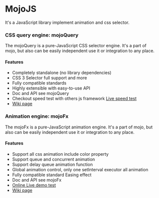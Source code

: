 MojoJS
======

It's a JavaScript library implement animation and css selector.

### CSS query engine: mojoQuery

The mojoQuery is a pure-JavaScript CSS selector engine. It's a part of mojo, but also can be easily independent use it or integration to any place.

#### Features

* Completely standalone (no library dependencies)
* CSS 3 Selector full support and more
* Fully compatible standards
* Highly extensible with easy-to-use API
* Doc and API see mojoQuery
* Checkout speed test with others js framework [Live speed test](http://scottcgi.github.io/MojoJS/Test/mojoQuery/speedTest/index.html "speed test")
* [Wiki page](https://github.com/scottcgi/MojoJS/wiki/MojoQuery "wiki page")

### Animation engine: mojoFx

The mojoFx is a pure-JavaScript animation engine. It's a part of mojo, but also can be easily independent use it or integration to any place.

#### Features

* Support all css animation include color property
* Support queue and concurrent animation
* Support delay queue animation function
* Global animation control, only one setInterval executor all animation
* Fully compatible standard Easing effect
* Doc and API see mojoFx
* [Online Live demo test](http://scottcgi.github.io/MojoJS/Test/mojoFx/mojoFx-test.html "animation test")
* [Wiki page](https://github.com/scottcgi/MojoJS/wiki/MojoFX "wiki page")
